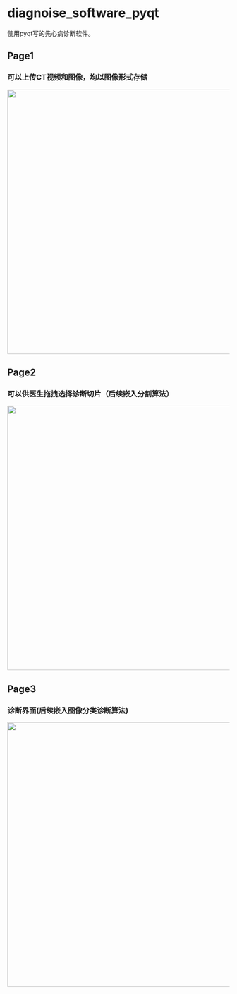 # diagnoise_software_pyqt
 使用pyqt写的先心病诊断软件。
 ## Page1
 ### 可以上传CT视频和图像，均以图像形式存储 
<img src="https://github.com/hitdoggy/ongoing_heart_diagnoise_software_pyqt/assets/110022235/8793cc22-777f-4d69-9359-36dc1c588d57" width="600" />

 ## Page2
 ### 可以供医生拖拽选择诊断切片（后续嵌入分割算法）
<img src="https://github.com/hitdoggy/ongoing_heart_diagnoise_software_pyqt/assets/110022235/af9b931f-27cc-415c-b26e-fd40ada1c33e" width="600" />

 ## Page3
 ### 诊断界面(后续嵌入图像分类诊断算法)
<img src="https://github.com/hitdoggy/ongoing_heart_diagnoise_software_pyqt/assets/110022235/cc9ec1d8-8232-47b5-95f2-48295443f966" width="600" />
